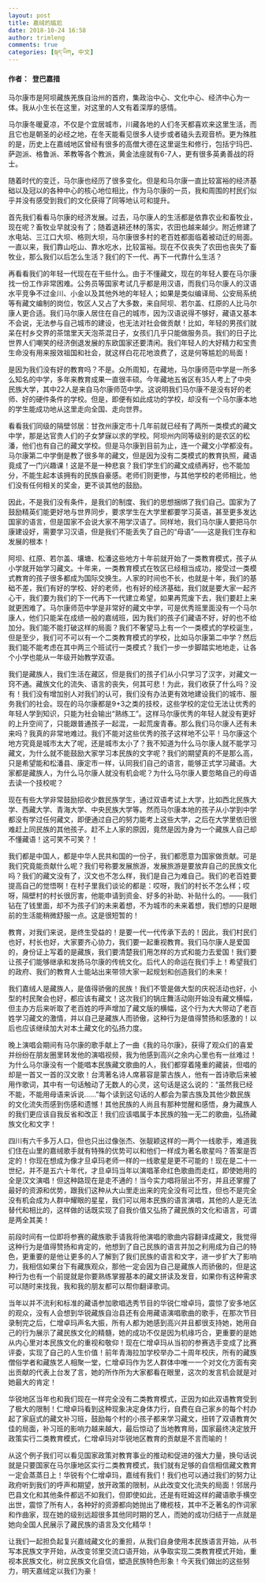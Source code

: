 ```yaml
---
layout: post
title: 嘉绒的尴尬
date: 2018-10-24 16:58
author: trimleng
comments: true
categories: [སྐད་ཡིག, 中文]
---
```

<!-- wp:heading {"level":4} -->
<h4>作者：  登巴嘉措</h4>
<!-- /wp:heading -->

<!-- wp:paragraph -->
<p>马尔康市是阿坝藏族羌族自治州的首府，集政治中心、文化中心、经济中心为一体。我从小生长在这里，对这里的人文有着深厚的感情。</p>
<!-- /wp:paragraph -->

<!-- wp:paragraph -->
<p>马尔康冬暖夏凉，不仅是个宜居城市，川藏各地的人们冬天都喜欢来这里生活，而且它也是朝圣的必经之地，在冬天能看见很多人徒步或者磕头去观音桥。更为殊胜的是，历史上在嘉绒地区曾经有很多的高僧大德在这里诞生和修行，包括宁玛巴、萨迦派、格鲁派、苯教等各个教派，黄金法座就有6-7人，更有很多英勇善战的将士。</p>
<!-- /wp:paragraph -->

<!-- wp:more -->
<!--more-->
<!-- /wp:more -->

<!-- wp:paragraph -->
<p>随着时代的变迁，马尔康也经历了很多变化。但是和马尔康一直比较富裕的经济基础以及冠以的各种中心的核心地位相比，作为马尔康的一员，我和周围的村民们似乎并没有感受到我们的文化获得了同等地认可和提升。</p>
<!-- /wp:paragraph -->

<!-- wp:paragraph -->
<p>首先我们看看马尔康的经济发展。过去，马尔康人的生活都是依靠农业和畜牧业，现在呢？畜牧业早就没有了；随着退耕还林的落实，农田也越来越少。附近修建了水电站、三江口大坝、格则大坝，马尔康很多村的老百姓都面临着被动迁的局面。一直以来，我们靠山吃山、靠水吃水，比较富裕。现在不仅丧失了农田也丧失了畜牧业，那么我们以后怎么生活？我们的下一代、再下一代靠什么生活？</p>
<!-- /wp:paragraph -->

<!-- wp:paragraph -->
<p>再看看我们的年轻一代现在在干些什么。由于不懂藏文，现在的年轻人要在马尔康找一份工作非常困难。公务员等国家考试几乎都是用汉语，而我们马尔康人的汉语水平竞争不过金川、小金以及其他外地的年轻人；如果是类似编译局、公安局系统等有藏文编制的岗位，牧区人又占了大多数，来自阿坝、若尔盖、红原的人比马尔康人更合适。我们马尔康人居住在自己的城市，因为汉语说得不够好，藏语又基本不会说，无法参与自己城市的建设，也无法对社会做贡献！比如，年轻的男孩们就呆在村乡交界的茶馆里天天泡茶混日子，女孩们几乎只能做服务员。我们的日子比世界人们嘲笑的经济倒退发展的东欧国家还要清闲。我们年轻人的大好精力和宝贵生命没有用来报效祖国和社会，就这样白花花地浪费了，这是何等尴尬的局面！</p>
<!-- /wp:paragraph -->

<!-- wp:paragraph -->
<p>是因为我们没有好的教育吗？不是。众所周知，在藏地，马尔康师范中学是一所多么知名的中学，多年来教育成果一直很丰硕。今年藏地五省区有35人考上了中央民族大学，其中22人是来自马尔康师范中学。这说明我们马尔康不是没有好的老师、好的硬件条件的学校。但是，即便有如此成功的学校，却没有一个马尔康本地的学生能成功地从这里走向全国、走向世界。</p>
<!-- /wp:paragraph -->

<!-- wp:paragraph -->
<p>看看我们同级的隔壁邻居：甘孜州康定市十几年前就已经有了两所一类模式的藏文中学，那是达官贵人们的子女梦寐以求的学校。阿坝州内同等级别的是农区的松潘，他们也有自己的藏文学校。但是马尔康到目前为止，连一个藏文小学都没有。马尔康第二中学倒是教了很多年的藏文，但是因为没有二类模式的教育执照，藏语竟成了一门兴趣课！这是不是一种悲哀？我们学生们的藏文成绩再好，也不能加分，不能生起本该拥有的民族自豪感。老师们则更惨，与其他学校的老师相比，他们没有任何相关的奖金，更不谈其他的鼓励。</p>
<!-- /wp:paragraph -->

<!-- wp:paragraph -->
<p>因此，不是我们没有条件，是我们的制度、我们的思想捆绑了我们自己。国家为了鼓励精英们能更好地与世界同步，要求学生在大学里都要学习英语，甚至更多发达国家的语言，但是国家不会说大家不用学汉语了。同样地，我们马尔康人要把马尔康建设好，需要学习汉语，但是我们不能丢失了自己的“母语”——这是我们生存和发展的根本！</p>
<!-- /wp:paragraph -->

<!-- wp:paragraph -->
<p>阿坝、红原、若尔盖、壤塘、松潘这些地方十年前就开始了一类教育模式，孩子从小学就开始学习藏文。十年来，一类教育模式在牧区已经相当成功，接受过一类模式教育的孩子很多都成为国际交换生。人家的时间也不长，也就是十年，我们的基础不差，我们有好的学校、好的老师，也有好的经济基础，我们就是要大家一起齐心干，我们要为我们的下一代再下一代建立希望，如果再荒废下去，我们要赶上来就更困难了。马尔康师范中学是非常好的藏文中学，可是优秀班里面没有一个马尔康人，他们只能呆在成绩一般的嘉绒班，因为我们的孩子们藏语不好，好的也不给加分。我们能不能打破这样的局面？我们不奢望马上有一个一类模式的学校诞生，但是至少，我们可不可以有一个二类教育模式的学校，比如马尔康第二中学？然后我们能不能考虑在其中两三个班试行一类模式？我们一步一步脚踏实地地走，让各个小学也能从一年级开始教学双语。</p>
<!-- /wp:paragraph -->

<!-- wp:paragraph -->
<p>我们是藏族人，我们生活在藏区，但是我们的孩子们从小只学习了汉字，对藏文一窍不通。藏族文化的流失、语言的丧失，何其可悲！为此，我们收获了什么吗？没有！我们没有增加别人对我们的认可，我们没有办法更有效地建设我们的城市、服务我们的社会。现在的马尔康都是9+3之类的技校，这些学校的定位无法让优秀的年轻人学到知识，只能为社会输出“熟练工”。这样马尔康优秀的年轻人就没有更好的上升空间了，只能跟普通孩子一起混，一起荒废青春。那么我们马尔康人还有未来吗？我真的非常地难过。我们不能对这些优秀的孩子这样地不公平！马尔康这个地方究竟是城市太大了呢，还是城市太小了？我不知道为什么马尔康人就不能学习藏文，为什么就不能鼓励大家学习本民族的文字呢？我们的期望真的不是那么高，只是希望能和松潘县、康定市一样，认同我们自己的语言，能够正式学习藏语。大家都是藏族人，为什么马尔康人就没有机会呢？为什么马尔康人要忽略自己的母语去读一个技校呢？</p>
<!-- /wp:paragraph -->

<!-- wp:paragraph -->
<p>现在有些大学非常鼓励招收少数民族学生，通过双语考试上大学，比如西北民族大学、西藏大学、青海大学、中央民族大学等。然而马尔康本地的孩子从小学到中学都没有学过任何藏文，即便通过自己的努力能考上这些大学，之后在大学里依旧很难赶上同民族的其他孩子。赶不上人家的原因，竟然是因为身为一个藏族人自己却不懂藏语！这可笑不可笑？！</p>
<!-- /wp:paragraph -->

<!-- wp:paragraph -->
<p>我们都是中国人，都是中华人民共和国的一份子，我们都愿意为国家做贡献。可是我们究竟能贡献什么呢？我们号称要发展旅游，发展旅游是要放弃自己的民族文化吗？我们的藏文没有了，汉文也不怎么样，我们是自己为难自己。我们的老百姓要提高自己的觉悟啊！在村子里我们谈论的都是：哎呀，我们的村长不怎么样；哎呀，隔壁村的村长很厉害，他能申请到资金、好多的补助、补贴什么的。——我们钻在了钱里面，却不为孩子们的未来着想，不为城市的未来着想，我们想的只是眼前的生活能稍微舒服一点。这是很短暂的！</p>
<!-- /wp:paragraph -->

<!-- wp:paragraph -->
<p>教育，对我们来说，是终生受益的！是要一代一代传承下去的！因此，我们村民们也好，村长也好，大家要齐心协力，我们要一起重视教育。我们马尔康人是爱国的，身份证上写着的是藏族，我们要清楚我们用怎样的方式和能力去爱国！我们要让孩子们能够继承和发扬马尔康的传统文化。后代人的命运在我们手上！希望我们的政府、我们的教育人士能站出来带领大家一起规划和创造我们的未来！</p>
<!-- /wp:paragraph -->

<!-- wp:paragraph -->
<p>我们嘉绒人是藏族人，是值得骄傲的民族！我们不管是做大型的庆祝活动也好，小型的村民聚会也好，都应该有藏文！这次我们的锅庄舞活动刚开始没有藏文横幅，但主办方后来听取了老百姓的呼声增加了藏文版的横幅，这个行为大大带动了老百姓学习藏文的激情，并以自己是藏族人而骄傲，这种行为是值得赞扬和感激的！以后也应该继续加大对本土藏文化的弘扬力度。</p>
<!-- /wp:paragraph -->

<!-- wp:paragraph -->
<p>晚上演唱会期间有马尔康的歌手献上了一曲《我的马尔康》，获得了观众们的喜爱并纷纷在朋友圈里转发他的演唱视频，我为他感到高兴之余内心里也有一丝难过！为什么马尔康没有一个能唱本民族藏文歌曲的人，我们都穿着隆重的藏装，但唱的却是一首又一首的汉文歌！台湾著名诗人席慕容是蒙古族人，他有一首诗歌后来被用作歌词，其中有一句话触动了无数人的心灵，这句话是这么说的：“虽然我已经不能，不能用母语来诉说……”每个读到这句话的人都会为蒙古族及其他少数民族的文化流失而感到伤感和遗憾！其他民族的人尚且有那种觉醒和感悟，身为藏族人的我们更应该自我反省和改正！我们应该唱属于本民族的独一无二的歌曲，弘扬藏族文化和文字！</p>
<!-- /wp:paragraph -->

<!-- wp:paragraph -->
<p>四川有六千多万人口，但也只出过像张杰、张靓颖这样的一两个一线歌手，难道我们住在山里的嘉绒歌手就有特殊的优势可以和他们一样成为著名歌星吗？答案是否定的！你现在想成为像才旦卓玛老师一样的一线歌星是更不可能的！现在是二十一世纪，并不是五六十年代，才旦卓玛当年以演唱革命红色歌曲而走红，即使她用的全是汉文演唱！但这种路现在是走不通的！当今实力唱将层出不穷，并且还掌握了最好的资源和优势，跟我们这种从大山里走出来的完全没有可比性，但也不是完全没有机会成为人群中耀眼的星星，我们可以用本民族的语言演唱，其他的人是无法替代和相比的，这样做的话既实现了自我价值又弘扬了藏民族的文化和语言，可谓是两全其美！</p>
<!-- /wp:paragraph -->

<!-- wp:paragraph -->
<p>前段时间有一位即将参赛的藏族歌手请我将他演唱的歌曲内容翻译成藏文，我觉得这种行为是值得赞扬和肯定的，他想到了自己民族的语言并加之利用成为自己的特色，更重要的是他让更多的人了解到了我们民族的语言和文字，进一步扩大了影响力，我相信如果台下有藏族观众，那他一定会因为自己是藏族人而骄傲的，但是这种行为也有一个前提就是你要熟练掌握基本的藏文拼读及发音，如果你有这种需求可以随时来找我，我和我的朋友都可以帮你翻译歌词。</p>
<!-- /wp:paragraph -->

<!-- wp:paragraph -->
<p>当年以并不流利和标准的藏语参加歌唱选秀节目的华锐仁增卓玛，震惊了安多地区的观众，没有人会想到华锐藏族自治县还有会用藏语演唱歌曲的歌手，在那次节目录制完之后，仁增卓玛声名大振，所有人都为她感到高兴并且都很支持她，她用自己的行为展示了藏民族文化的精髓，她的成功不仅是因为机缘巧合，更重要的是她从内心里对本民族文化的重视和敬仰！现在仁增卓玛从当初的参赛选手变成了比赛评委，实现了自己的人生价值！前年青海拉加学校举办二十周年校庆，所有的藏族僧俗学者和藏族艺人相聚一堂，仁增卓玛作为艺人群体中唯一一个对文化方面有突出贡献的代表上台发了言，她的所作所为大家都看在眼里，这次的发言机会就是对她最大的肯定！</p>
<!-- /wp:paragraph -->

<!-- wp:paragraph -->
<p>华锐地区当年也和我们现在一样完全没有二类教育模式，正因为如此双语教育受到了极大的限制！仁增卓玛看到这种现象决定身体力行，自费在自己家乡的每个村办起了家庭式的藏文补习班，鼓励每个村的小孩子都来学习藏文，扭转了双语教育欠佳的局面，补习班的影响力越来越大，最后惊动了当地教育局，国家最终决定放开政策实行二类教育模式，仁增卓玛对华锐地区教育的贡献是不言而喻的！</p>
<!-- /wp:paragraph -->

<!-- wp:paragraph -->
<p>从这个例子我们可以看见国家政策对教育事业的推动和促进的强大力量，换句话说就是只要国家在马尔康地区实行二类教育模式，我们就有足够的自信相信藏文教育一定会蒸蒸日上！华锐有个仁增卓玛，嘉绒有我们！我们也可以通过我们的努力让政府听到我们的呼声和期望，放开政策的限制，从此改变文化流失的局面！邻居丹巴县文化和其他条件都远不如我们，但即使如此，还是有旺姆这样的藏语歌手横空出世，震惊了所有人，各种好的资源都向她抛出了橄榄枝，其中不乏著名的作词家和作曲家，现在她的级别远超很多其他同时期的艺人，而她的成功归结于一点就是她向全国人民展示了藏民族的语言及文化精华！</p>
<!-- /wp:paragraph -->

<!-- wp:paragraph -->
<p>让我们一起担负起复兴嘉绒藏文化的重担，从我们自身使用本民族语言开始，从书写本民族文字开始，从改变邻里交流口语开始，从争取实现二类教育模式开始，重视本民族文化，树立民族文化自信，塑造民族特色形象！今天我们做出的这些努力，明天嘉绒定以我们为豪！<br/></p>
<!-- /wp:paragraph -->
